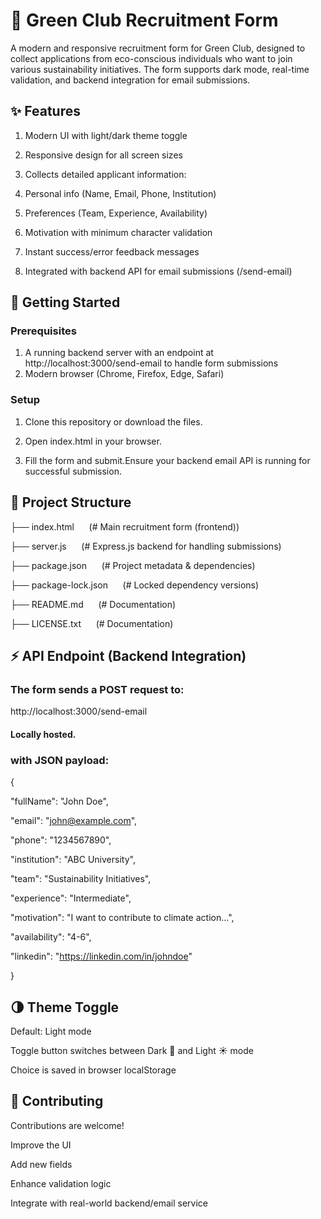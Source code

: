 # 🌿 Green Club Recruitment Form

A modern and responsive recruitment form for Green Club, designed to collect applications from eco-conscious individuals who want to join various sustainability initiatives.
The form supports dark mode, real-time validation, and backend integration for email submissions.

## ✨ Features

1) Modern UI with light/dark theme toggle

2) Responsive design for all screen sizes

3) Collects detailed applicant information:

4) Personal info (Name, Email, Phone, Institution)

5) Preferences (Team, Experience, Availability)

6) Motivation with minimum character validation

7) Instant success/error feedback messages

8) Integrated with backend API for email submissions (/send-email)

## 🚀 Getting Started

### Prerequisites

1) A running backend server with an endpoint at http://localhost:3000/send-email to handle form submissions
2) Modern browser (Chrome, Firefox, Edge, Safari)

### Setup

1) Clone this repository or download the files.

2) Open index.html in your browser.

3) Fill the form and submit.Ensure your backend email API is running for successful submission.

## 📂 Project Structure

├── index.html  &nbsp;&nbsp;&nbsp;&nbsp;   (# Main recruitment form (frontend))

├── server.js   &nbsp;&nbsp;&nbsp;&nbsp;   (# Express.js backend for handling submissions)

├── package.json    &nbsp;&nbsp;&nbsp;&nbsp;  (# Project metadata & dependencies)

├── package-lock.json   &nbsp;&nbsp;&nbsp;&nbsp;  (# Locked dependency versions)

├── README.md   &nbsp;&nbsp;&nbsp;&nbsp;    (# Documentation)

├── LICENSE.txt   &nbsp;&nbsp;&nbsp;&nbsp;    (# Documentation)

## ⚡ API Endpoint (Backend Integration)

### The form sends a POST request to:

http://localhost:3000/send-email

#### Locally hosted.

### with JSON payload:

{

  "fullName": "John Doe",
  
  "email": "john@example.com",
  
  "phone": "1234567890",
  
  "institution": "ABC University",
  
  "team": "Sustainability Initiatives",
  
  "experience": "Intermediate",
  
  "motivation": "I want to contribute to climate action...",
  
  "availability": "4-6",
  
  "linkedin": "https://linkedin.com/in/johndoe"
  
}

## 🌗 Theme Toggle

Default: Light mode

Toggle button switches between Dark 🌙 and Light ☀️ mode

Choice is saved in browser localStorage

## 🤝 Contributing

Contributions are welcome!

Improve the UI

Add new fields

Enhance validation logic

Integrate with real-world backend/email service

